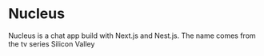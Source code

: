 # Nucleus
Nucleus is a chat app build with Next.js and Nest.js. The name comes from the tv series Silicon Valley
